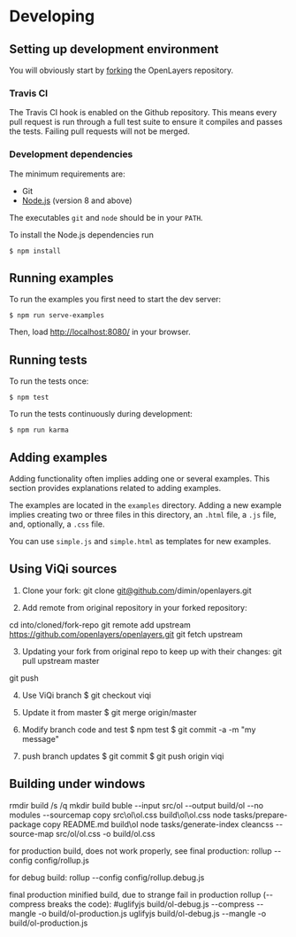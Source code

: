 # Developing

## Setting up development environment

You will obviously start by
[forking](https://github.com/openlayers/openlayers/fork) the OpenLayers repository.

### Travis CI

The Travis CI hook is enabled on the Github repository. This means every pull request
is run through a full test suite to ensure it compiles and passes the tests. Failing
pull requests will not be merged.

### Development dependencies

The minimum requirements are:

* Git
* [Node.js](http://nodejs.org/) (version 8 and above)

The executables `git` and `node` should be in your `PATH`.

To install the Node.js dependencies run

    $ npm install

## Running examples

To run the examples you first need to start the dev server:

    $ npm run serve-examples

Then, load <http://localhost:8080/> in your browser.

## Running tests

To run the tests once:

    $ npm test

To run the tests continuously during development:

    $ npm run karma

## Adding examples

Adding functionality often implies adding one or several examples. This
section provides explanations related to adding examples.

The examples are located in the `examples` directory. Adding a new example
implies creating two or three files in this directory, an `.html` file, a `.js`
file, and, optionally, a `.css` file.

You can use `simple.js` and `simple.html` as templates for new examples.


## Using ViQi sources

1. Clone your fork:
git clone git@github.com/dimin/openlayers.git

2. Add remote from original repository in your forked repository:

cd into/cloned/fork-repo
git remote add upstream https://github.com/openlayers/openlayers.git
git fetch upstream

3. Updating your fork from original repo to keep up with their changes:
git pull upstream master

git push





4. Use ViQi branch
    $ git checkout viqi

5. Update it from master
    $ git merge origin/master

6. Modify branch code and test
    $ npm test
    $ git commit -a -m "my message"

7. push branch updates
    $ git commit
    $ git push origin viqi

## Building under windows

rmdir build /s /q
mkdir build
buble --input src/ol --output build/ol --no modules --sourcemap
copy src\ol\ol.css build\ol\ol.css
node tasks/prepare-package
copy README.md build\ol
node tasks/generate-index
cleancss --source-map src/ol/ol.css -o build/ol.css

for production build, does not work properly, see final production:
rollup --config config/rollup.js

for debug build:
rollup --config config/rollup.debug.js

final production minified build, due to strange fail in production rollup (--compress breaks the code):
#uglifyjs build/ol-debug.js --compress --mangle -o build/ol-production.js
uglifyjs build/ol-debug.js --mangle -o build/ol-production.js

